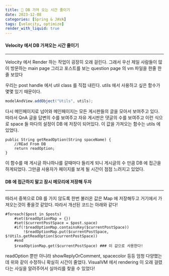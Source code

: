```yaml
---
title: 🍪 DB 가져 오는 시간 줄이기
date: 2023-12-08
categories: [Spring & JAVA]
tags: [velocity, optimize]
render_with_liquid: true
---
```

#### Velocity 에서 DB 가져오는 시간 줄이기
---
Velocity 에서 Render 하는 작업이 굉장히 오래 걸린다. 그래서 우선 제일 사람들이 많이 방문하는 main page 그리고 포스트를 보는 question page 의 vm 파일을 한줄 한줄 보았다

우리는 post handle 에서 util class 를 직접 내린다. utils 에서 사용하고 싶은 함수가 몇몇 있기 때문이다.
```java
modelAndView.addObject("Utils", utils);
```

다시 메인페이지로 넘어와 메인페이지는 모든 게시판들의 글을 모아서 보여주고 있다. 따라서 QnA 글을 답변의 수를 보여주고 자유 게시판은 댓글의 수를 보여주고 이런 식으로 space 들 마다의 설정이 DB 에 저장이 되어있다. 이 값을 가져오는 함수는 utils 에 있었다.
```
public String getReadOption(String spaceName) {
    //REad From DB
    return readOption;
}
```

이 함수를 매 게시글 하나하나를 갈때마다 들리게 되니 게시글의 수 만큼 DB 에 접근을 하게되었다. 그만큼 사용자가 페이지를 보게 될 시간이 점점 느려지고 있었다.

#### DB 에 접근하지 말고 잠시 메모리에 저장해 두자
---
따라서 중복으로 DB 를 가지 않도록 한번 불러온 값은 Map 에 저장해두고 거기에서 가져오는것이 좋을것 같았다. 따라서 개선된 코드는 아래와 같다!

```vm
#foreach($post in $posts)
    #set($readOptionMap = {})
    #set($currentPostSpace = $post.space)
    #if(!$readOptionMap.containsKey($currentPostSpace))
        !$readOptionMap.put($currentPostSpace, $!Utils.getReadOption($currentPostSpace))
    #end
    $readOptionMap.get($currentPostSpace) ### 이 값으로 사용한다!
```

readOption 뿐만 아니라 showReplyOrComment, spacecolor 등등 엄청 다양했는데 위와 같이 수정하니 확실히 시간이 줄었다. VisualVM 에서 rendering 이 오래 걸렸다는 사실을 알려주어서 실마리를 찾을 수 있었다!